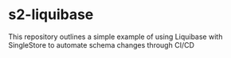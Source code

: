 # s2-liquibase
This repository outlines a simple example of using Liquibase with SingleStore to automate schema changes through CI/CD
